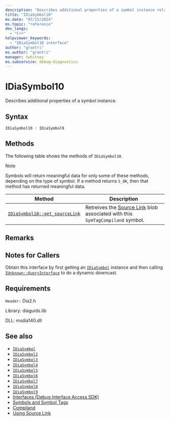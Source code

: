 ```yaml
---
description: "Describes additional properties of a symbol instance relating to source links."
title: "IDiaSymbol10"
ms.date: "07/15/2024"
ms.topic: "reference"
dev_langs:
  - "C++"
helpviewer_keywords:
  - "IDiaSymbol10 interface"
author: "grantri"
ms.author: "grantri"
manager: twhitney
ms.subservice: debug-diagnostics
---
```

# IDiaSymbol10

Describes additional properties of a symbol instance.

## Syntax

```
IDiaSymbol10 : IDiaSymbol9
```

## Methods

The following table shows the methods of `IDiaSymbol10`.

> [!NOTE]
> Symbols will return meaningful data for only some of these methods, depending on the type of symbol. If a method returns `S_OK`, then that method has returned meaningful data.

|Method|Description|
|------------|-----------------|
|[`IDiaSymbol10::get_sourceLink`](../../debugger/debug-interface-access/idiasymbol10-get-sourcelink.md)|Retreives the [Source Link](https://github.com/dotnet/designs/blob/main/accepted/2020/diagnostics/source-link.md) blob associated with this `SymTagCompiland` symbol.|

## Remarks

## Notes for Callers

Obtain this interface by first getting an [`IDiaSymbol`](../../debugger/debug-interface-access/idiasymbol.md) instance and then calling [`IUnknown::QueryInterface`](/windows/win32/api/unknwn/nf-unknwn-iunknown-queryinterface(refiid_void)) to do a dynamic downcast.

## Requirements

`Header:` Dia2.h

Library: diaguids.lib

DLL: msdia140.dll

## See also

- [`IDiaSymbol`](../../debugger/debug-interface-access/idiasymbol.md)
- [`IDiaSymbol2`](../../debugger/debug-interface-access/idiasymbol2.md)
- [`IDiaSymbol3`](../../debugger/debug-interface-access/idiasymbol3.md)
- [`IDiaSymbol4`](../../debugger/debug-interface-access/idiasymbol4.md)
- [`IDiaSymbol5`](../../debugger/debug-interface-access/idiasymbol5.md)
- [`IDiaSymbol6`](../../debugger/debug-interface-access/idiasymbol6.md)
- [`IDiaSymbol7`](../../debugger/debug-interface-access/idiasymbol7.md)
- [`IDiaSymbol8`](../../debugger/debug-interface-access/idiasymbol7.md)
- [`IDiaSymbol9`](../../debugger/debug-interface-access/idiasymbol9.md)
- [Interfaces (Debug Interface Access SDK)](../../debugger/debug-interface-access/interfaces-debug-interface-access-sdk.md)
- [Symbols and Symbol Tags](../../debugger/debug-interface-access/symbols-and-symbol-tags.md)
- [Compiland](../../debugger/debug-interface-access/compiland.md)
- [Using Source Link](https://github.com/dotnet/sourcelink#using-source-link-in-c-projects)
